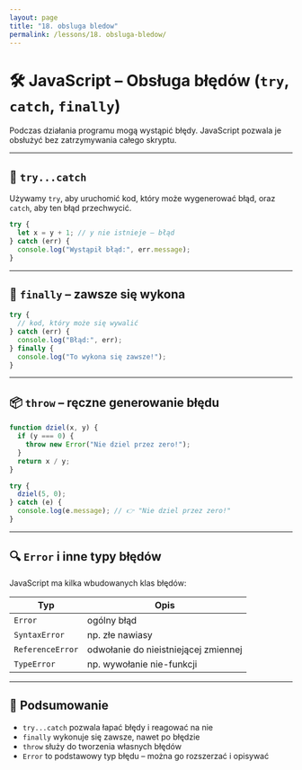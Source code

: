 ```yaml
---
layout: page
title: "18. obsluga bledow"
permalink: /lessons/18. obsluga-bledow/
---
```


# 🛠️ JavaScript – Obsługa błędów (`try`, `catch`, `finally`)

Podczas działania programu mogą wystąpić błędy. JavaScript pozwala je obsłużyć bez zatrzymywania całego skryptu.

---

## 🔹 `try...catch`

Używamy `try`, aby uruchomić kod, który może wygenerować błąd, oraz `catch`, aby ten błąd przechwycić.

```js
try {
  let x = y + 1; // y nie istnieje – błąd
} catch (err) {
  console.log("Wystąpił błąd:", err.message);
}
```

---

## 🔹 `finally` – zawsze się wykona

```js
try {
  // kod, który może się wywalić
} catch (err) {
  console.log("Błąd:", err);
} finally {
  console.log("To wykona się zawsze!");
}
```

---

## 📦 `throw` – ręczne generowanie błędu

```js
function dziel(x, y) {
  if (y === 0) {
    throw new Error("Nie dziel przez zero!");
  }
  return x / y;
}

try {
  dziel(5, 0);
} catch (e) {
  console.log(e.message); // 👉 "Nie dziel przez zero!"
}
```

---

## 🔍 `Error` i inne typy błędów

JavaScript ma kilka wbudowanych klas błędów:

| Typ             | Opis                         |
|------------------|------------------------------|
| `Error`          | ogólny błąd                  |
| `SyntaxError`    | np. złe nawiasy              |
| `ReferenceError` | odwołanie do nieistniejącej zmiennej |
| `TypeError`      | np. wywołanie nie-funkcji    |

---

## 🧠 Podsumowanie

- `try...catch` pozwala łapać błędy i reagować na nie
- `finally` wykonuje się zawsze, nawet po błędzie
- `throw` służy do tworzenia własnych błędów
- `Error` to podstawowy typ błędu – można go rozszerzać i opisywać

